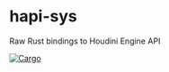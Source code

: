 # hapi-sys
Raw Rust bindings to Houdini Engine API

[![Cargo](https://img.shields.io/crates/v/hapi-sys.svg)](https://crates.io/crates/hapi-sys)

